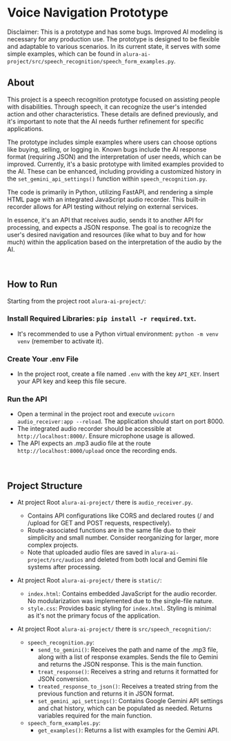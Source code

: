 # Voice Navigation Prototype


Disclaimer: This is a prototype and has some bugs. Improved AI modeling is necessary for any production use. 
The prototype is designed to be flexible and adaptable to various scenarios. In its current state, it serves with some 
simple examples, which can be found in `alura-ai-project/src/speech_recognition/speech_form_examples.py`.

## About

This project is a speech recognition prototype focused on assisting people with disabilities. Through speech, it can 
recognize the user's intended action and other characteristics. These details are defined previously, and it's important to 
note that the AI needs further refinement for specific applications.

The prototype includes simple examples where users can choose options like buying, selling, or logging in. Known bugs 
include the AI response format (requiring JSON) and the interpretation of user needs, which can be improved. 
Currently, it's a basic prototype with limited examples provided to the AI. These can be enhanced, including providing a
customized history in the `set_gemini_api_settings()` function within `speech_recognition.py`.


The code is primarily in Python, utilizing FastAPI, and rendering a simple HTML page with an integrated JavaScript audio 
recorder. This built-in recorder allows for API testing without relying on external services.

In essence, it's an API that receives audio, sends it to another API for processing, and expects a JSON response. 
The goal is to recognize the user's desired navigation and resources (like what to buy and for how much) 
within the application based on the interpretation of the
audio by the AI.

<br>

## How to Run

Starting from the project root `alura-ai-project/`:


### Install Required Libraries: `pip install -r required.txt`.
* It's recommended to use a Python virtual environment: `python -m venv venv` (remember to activate it).


### Create Your .env File

* In the project root, create a file named `.env` with the key `API_KEY`. Insert your API key and keep this file secure.


### Run the API
* Open a terminal in the project root and execute `uvicorn audio_receiver:app --reload`. The application should start on port 8000.
* The integrated audio recorder should be accessible at `http://localhost:8000/`. Ensure microphone usage is allowed.
* The API expects an .mp3 audio file at the route `http://localhost:8000/upload` once the recording ends.

<br>

## Project Structure
* At project Root `alura-ai-project/` there is `audio_receiver.py`.
  * Contains API configurations like CORS and declared routes (/ and /upload for GET and POST requests, respectively).
  * Route-associated functions are in the same file due to their simplicity and small number. Consider reorganizing for larger, more complex projects.
  * Note that uploaded audio files are saved in `alura-ai-project/src/audios` and deleted from both local and Gemini file systems after processing.


* At project Root `alura-ai-project/` there is `static/`:
  * `index.html`: Contains embedded JavaScript for the audio recorder. No modularization was implemented due to the single-file nature.
  * `style.css`: Provides basic styling for `index.html`. Styling is minimal as it's not the primary focus of the application.


* At project Root `alura-ai-project/` there is `src/speech_recognition/`:
  * `speech_recognition.py`:
    * `send_to_gemini()`: Receives the path and name of the .mp3 file, along with a list of response examples. Sends the file to Gemini and returns the JSON response. This is the main function.
    * `treat_response()`: Receives a string and returns it formatted for JSON conversion.
    * `treated_response_to_json()`: Receives a treated string from the previous function and returns it in JSON format.
    * `set_gemini_api_settings()`: Contains Google Gemini API settings and chat history, which can be populated as needed. Returns variables required for the main function.
  * `speech_form_examples.py`:
    * `get_examples()`: Returns a list with examples for the Gemini API.